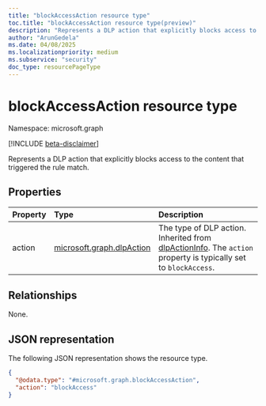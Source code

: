 ```yaml
---
title: "blockAccessAction resource type"
toc.title: "blockAccessAction resource type(preview)"
description: "Represents a DLP action that explicitly blocks access to the content that triggered the rule match."
author: "ArunGedela"
ms.date: 04/08/2025
ms.localizationpriority: medium
ms.subservice: "security"
doc_type: resourcePageType
---
```


# blockAccessAction resource type

Namespace: microsoft.graph

[!INCLUDE [beta-disclaimer](../../includes/beta-disclaimer.md)]

Represents a DLP action that explicitly blocks access to the content that triggered the rule match.

## Properties

|Property|Type|Description|
|:---|:---|:---|
|action|[microsoft.graph.dlpAction](../resources/dlpaction.md)|The type of DLP action. Inherited from [dlpActionInfo](../resources/dlpactioninfo.md). The `action` property is typically set to `blockAccess`. |

## Relationships

None.

## JSON representation

The following JSON representation shows the resource type.
<!-- {
  "blockType": "resource",
  "@odata.type": "microsoft.graph.blockAccessAction",
  "baseType": "microsoft.graph.dlpActionInfo",
  "openType": false
}-->
``` json
{
  "@odata.type": "#microsoft.graph.blockAccessAction",
  "action": "blockAccess"
}
```
